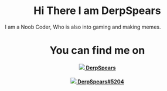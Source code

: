 <h1 align="center">Hi There I am DerpSpears</h1>
I am a Noob Coder, Who is also into gaming and making memes.
<h1 align="center">You can find me on</h1>
<h4 align="center"><a href="https://steamcommunity.com/id/derpspears/"><img src="https://img.icons8.com/fluent/96/000000/steam.png"/> DerpSpears</a> </h4>
<h4 align="center"><a href=""><img src="https://img.icons8.com/cute-clipart/128/000000/discord-new-logo.png"/> DerpSpears#5204</a> </h4>

